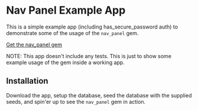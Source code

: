 # Nav Panel Example App

This is a simple example app (including has_secure_password auth) to demonstrate
some of the usage of the `nav_panel` gem.

[Get the nav_panel gem](http://github.com/robmclarty/nav_panel)

NOTE: This app doesn't include any tests. This is just to show some example
usage of the gem inside a working app.

## Installation

Download the app, setup the database, seed the database with the supplied seeds, and
spin'er up to see the `nav_panel` gem in action.